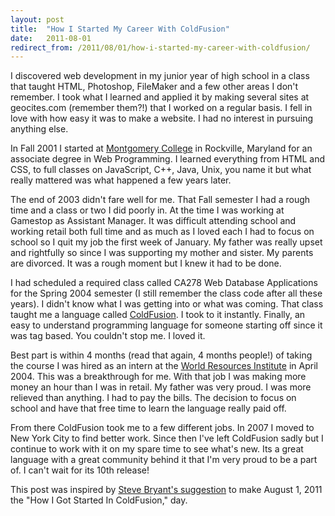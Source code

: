 ```yaml
---
layout: post
title:  "How I Started My Career With ColdFusion"
date:   2011-08-01
redirect_from: /2011/08/01/how-i-started-my-career-with-coldfusion/
---
```


I discovered web development in my junior year of high school in a class that taught HTML, Photoshop, FileMaker and a few other areas I don't remember. I took what I learned and applied it by making several sites at geocites.com (remember them?!) that I worked on a regular basis. I fell in love with how easy it was to make a website. I had no interest in pursuing anything else.

In Fall 2001 I started at [Montgomery College](http://www.montgomerycollege.edu/) in Rockville, Maryland for an associate degree in Web Programming. I learned everything from HTML and CSS, to full classes on JavaScript, C++, Java, Unix, you name it but what really mattered was what happened a few years later.

The end of 2003 didn't fare well for me. That Fall semester I had a rough time and a class or two I did poorly in. At the time I was working at Gamestop as Assistant Manager. It was difficult attending school and working retail both full time and as much as I loved each I had to focus on school so I quit my job the first week of January. My father was really upset and rightfully so since I was supporting my mother and sister. My parents are divorced. It was a rough moment but I knew it had to be done.

I had scheduled a required class called CA278 Web Database Applications for the Spring 2004 semester (I still remember the class code after all these years). I didn't know what I was getting into or what was coming. That class taught me a language called [ColdFusion](http://www.adobe.com/products/coldfusion/). I took to it instantly. Finally, an easy to understand programming language for someone starting off since it was tag based. You couldn't stop me. I loved it. 

Best part is within 4 months (read that again, 4 months people!) of taking the course I was hired as an intern at the [World Resources Institute](http://www.wri.org/) in April 2004. This was a breakthrough for me. With that job I was making more money an hour than I was in retail. My father was very proud. I was more relieved than anything. I had to pay the bills. The decision to focus on school and have that free time to learn the language really paid off.

From there ColdFusion took me to a few different jobs. In 2007 I moved to New York City to find better work. Since then I've left ColdFusion sadly but I continue to work with it on my spare time to see what's new. Its a great language with a great community behind it that I'm very proud to be a part of. I can't wait for its 10th release!

This post was inspired by [Steve Bryant's suggestion](http://www.bryantwebconsulting.com/blog/index.cfm/2011/7/20/August-1-2011-is-How-I-Started-ColdFusion-Day) to make August 1, 2011 the "How I Got Started In ColdFusion," day.
